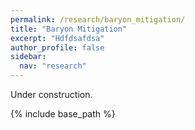 ```yaml
---
permalink: /research/baryon_mitigation/
title: "Baryon Mitigation"
excerpt: "Hdfdsafdsa"
author_profile: false
sidebar:
  nav: "research"
---
```


Under construction.

{% include base_path %}
